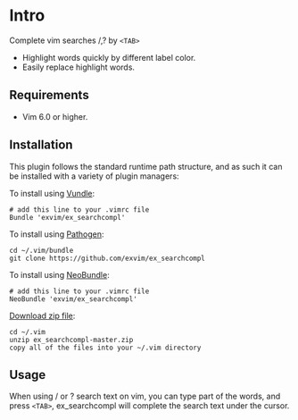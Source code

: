 # Intro

Complete vim searches /,? by `<TAB>`

* Highlight words quickly by different label color.
* Easily replace highlight words.  

## Requirements

- Vim 6.0 or higher.

## Installation

This plugin follows the standard runtime path structure, and as such it can 
be installed with a variety of plugin managers:
    
To install using [Vundle](https://github.com/gmarik/vundle):

    # add this line to your .vimrc file
    Bundle 'exvim/ex_searchcompl'

To install using [Pathogen](https://github.com/tpope/vim-pathogen):

    cd ~/.vim/bundle
    git clone https://github.com/exvim/ex_searchcompl

To install using [NeoBundle](https://github.com/Shougo/neobundle.vim):

    # add this line to your .vimrc file
    NeoBundle 'exvim/ex_searchcompl'

[Download zip file](https://github.com/exvim/ex_searchcompl/archive/master.zip):

    cd ~/.vim
    unzip ex_searchcompl-master.zip
    copy all of the files into your ~/.vim directory


## Usage

When using / or ? search text on vim, you can type part of the words, and press `<TAB>`, 
ex_searchcompl will complete the search text under the cursor.
